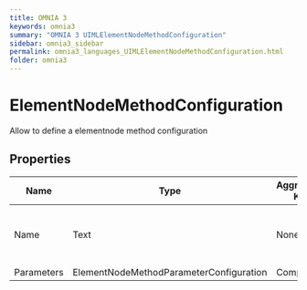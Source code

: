 ```yaml
---
title: OMNIA 3
keywords: omnia3
summary: "OMNIA 3 UIMLElementNodeMethodConfiguration"
sidebar: omnia3_sidebar
permalink: omnia3_languages_UIMLElementNodeMethodConfiguration.html
folder: omnia3
---
```


# ElementNodeMethodConfiguration
Allow to define a elementnode method configuration
## Properties

| Name | Type | Aggregation Kind | Multiplicity | Length | Description |
| --------- | --------- | --------- | --------- | --------- | --------- |
| Name | Text | None | 1..1 | 1..* | The name of the method (unique identifier). |
| Parameters | ElementNodeMethodParameterConfiguration | Composite | 0..* | None |  |


